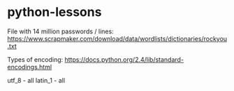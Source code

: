 # python-lessons


File with 14 million passwords / lines:
https://www.scrapmaker.com/download/data/wordlists/dictionaries/rockyou.txt

Types of encoding:
https://docs.python.org/2.4/lib/standard-encodings.html

utf_8 -  all
latin_1 - all